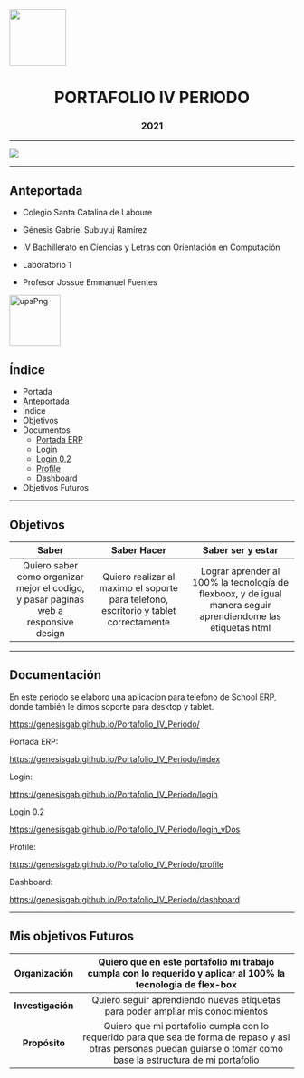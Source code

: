  <img width="100px" src="https://static.wixstatic.com/media/d1b317_30d85a06c73e4bc7bf0952829a1cddb1~mv1.png/v1/crop/x_0,y_4,w_775,h_349/fill/w_408,h_172,al_c,q_85,usm_0.66_1.00_0.01/d1b317_30d85a06c73e4bc7bf0952829a1cddb1~mv1.webp">

<h1 align="center">
	PORTAFOLIO IV PERIODO
</h1>
<h3 align="center">
	2021
</h3>

------------
<img align="center" src="https://i.pinimg.com/564x/c7/0d/e3/c70de3d4362ac2f12aeb1cd9c57b4246.jpg">

------------
## Anteportada
- Colegio Santa Catalina de Laboure


- Génesis Gabriel Subuyuj Ramírez


- IV Bachillerato en Ciencias y Letras con Orientación en Computación


- Laboratorio 1


- Profesor Jossue Emmanuel Fuentes


<a href="https://ibb.co/qdVMfh9"><img width="90px" align="center"  src="https://i.ibb.co/vHRxGfm/upsPng.png" alt="upsPng" border="0"></a>


## Índice

- Portada
- Anteportada
- Índice
- Objetivos
- Documentos
	- [Portada ERP](https://genesisgab.github.io/Portafolio_IV_Periodo/index "Portada ERP")
	- [Login](https://genesisgab.github.io/Portafolio_IV_Periodo/login "Login")
	- [Login 0.2](https://genesisgab.github.io/Portafolio_IV_Periodo/login_vDos "Login 0.2")
	- [Profile](https://genesisgab.github.io/Portafolio_IV_Periodo/profile "Profile")
	- [Dashboard](https://genesisgab.github.io/Portafolio_IV_Periodo/dashboard "Dashboard")
- Objetivos Futuros


------------

## Objetivos

|  Saber |  Saber Hacer | Saber ser y estar |
| :------------: | :------------: | :------------: |
|  Quiero saber como organizar mejor el codigo, y pasar paginas web a responsive design | Quiero realizar al maximo el soporte para telefono, escritorio y tablet correctamente  |  Lograr aprender al 100% la tecnología de flexboox, y de igual manera seguir aprendiendome las etiquetas html |

------------

## Documentación
En este periodo se elaboro una aplicacion para telefono de School ERP,
donde también le dimos soporte para desktop y tablet.

https://genesisgab.github.io/Portafolio_IV_Periodo/

Portada ERP:

https://genesisgab.github.io/Portafolio_IV_Periodo/index


Login:

https://genesisgab.github.io/Portafolio_IV_Periodo/login


Login 0.2

https://genesisgab.github.io/Portafolio_IV_Periodo/login_vDos

Profile:

https://genesisgab.github.io/Portafolio_IV_Periodo/profile

Dashboard:

https://genesisgab.github.io/Portafolio_IV_Periodo/dashboard


------------


## Mis objetivos Futuros
|Organización   | Quiero que en este portafolio mi trabajo cumpla con lo requerido y aplicar al 100% la tecnologia de flex-box |
| :------------: | :------------: |
| **Investigación**  |  Quiero seguir aprendiendo nuevas etiquetas para poder ampliar mis conocimientos |
|**Propósito**   | Quiero que mi portafolio cumpla con lo requerido para que sea de forma de repaso y asi otras personas puedan guiarse o tomar como base la estructura de mi portafolio  |


